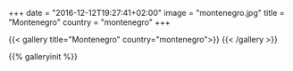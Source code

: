 +++
date = "2016-12-12T19:27:41+02:00"
image = "montenegro.jpg"
title = "Montenegro"
country = "montenegro"
+++

{{< gallery title="Montenegro" country="montenegro">}}
{{< /gallery >}}

{{% galleryinit %}}

